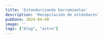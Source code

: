```yaml
---
title: 'Estandarizando herramientas'
description: 'Recopilación de estándares'
pubDate: 2024-04-08
image: ''
tags: ["blog", "astro"]
---
```

